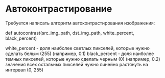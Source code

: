 # Автоконтрастирование

Требуется написать алгоритм автоконтрастирования изображения:

def autocontrast(src_img_path, dst_img_path, white_percent, black_percent)

white_percent - доля наиболее светлых пикселей, которые нужно сделать белым (255) (например, 0.1)
black_percent - доля наиболее темных пикселей, которые нужно сделать черным (0) (например, 0.2)
значения всех остальных пикселей нужно линейно растянуть на интервал (0, 255)
